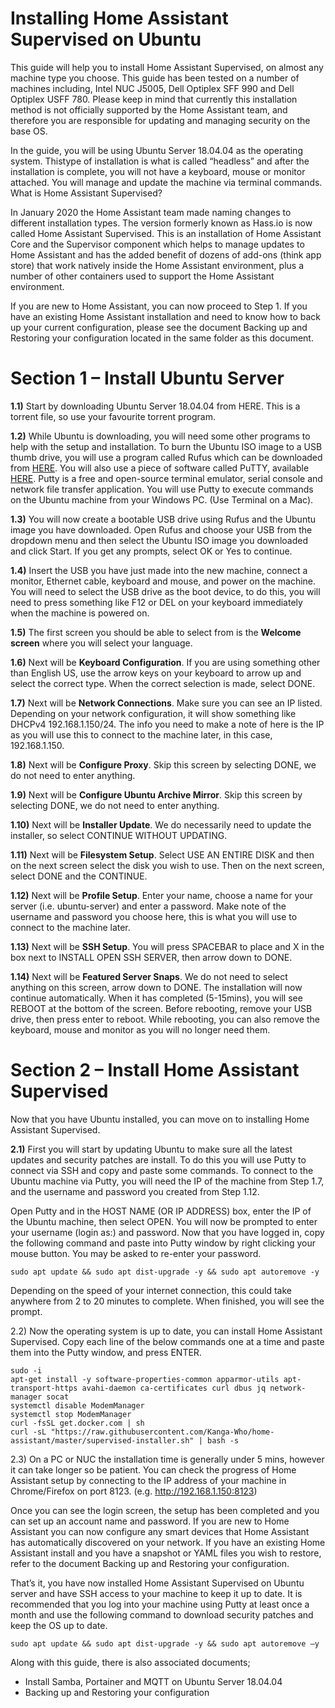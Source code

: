 # Installing Home Assistant Supervised on Ubuntu

This guide will help you to install Home Assistant Supervised, on almost any machine type you choose. This guide has been tested
on a number of machines including, Intel NUC J5005, Dell Optiplex SFF 990 and Dell Optiplex USFF 780. Please keep in mind that
currently this installation method is not officially supported by the Home Assistant team, and therefore you are responsible for
updating and managing security on the base OS.

In the guide, you will be using Ubuntu Server 18.04.04 as the operating system. Thistype of installation is what is called “headless”
and after the installation is complete, you will not have a keyboard, mouse or monitor attached. You will manage and update the
machine via terminal commands.
What is Home Assistant Supervised?

In January 2020 the Home Assistant team made naming changes to different installation types. The version formerly known as
Hass.io is now called Home Assistant Supervised. This is an installation of Home Assistant Core and the Supervisor component
which helps to manage updates to Home Assistant and has the added benefit of dozens of add-ons (think app store) that work
natively inside the Home Assistant environment, plus a number of other containers used to support the Home Assistant
environment.

If you are new to Home Assistant, you can now proceed to Step 1. If you have an existing Home Assistant installation and need to
know how to back up your current configuration, please see the document Backing up and Restoring your configuration located
in the same folder as this document.

# Section 1 – Install Ubuntu Server

**1.1)** Start by downloading Ubuntu Server 18.04.04 from HERE. This is a torrent file, so use your favourite torrent program.

**1.2)** While Ubuntu is downloading, you will need some other programs to help with the setup and installation. To burn the
Ubuntu ISO image to a USB thumb drive, you will use a program called Rufus which can be downloaded from [HERE](https://releases.ubuntu.com/20.04/). You
will also use a piece of software called PuTTY, available [HERE](https://www.chiark.greenend.org.uk/~sgtatham/putty/latest.html). Putty is a free and open-source terminal emulator, serial console and network file transfer application. You will use Putty to execute commands on the Ubuntu machine from your
Windows PC. (Use Terminal on a Mac).

**1.3)** You will now create a bootable USB drive using Rufus and the Ubuntu image you have downloaded. Open Rufus and choose
your USB from the dropdown menu and then select the Ubuntu ISO image you downloaded and click Start. If you get any
prompts, select OK or Yes to continue.

**1.4)** Insert the USB you have just made into the new machine, connect a monitor, Ethernet cable, keyboard and mouse, and
power on the machine. You will need to select the USB drive as the boot device, to do this, you will need to press something
like F12 or DEL on your keyboard immediately when the machine is powered on.

**1.5)** The first screen you should be able to select from is the **Welcome screen** where you will select your language.

**1.6)** Next will be **Keyboard Configuration**. If you are using something other than English US, use the arrow keys on your
keyboard to arrow up and select the correct type. When the correct selection is made, select DONE.

**1.7)** Next will be **Network Connections**. Make sure you can see an IP listed. Depending on your network configuration, it will
show something like DHCPv4 192.168.1.150/24. The info you need to make a note of here is the IP as you will use this to
connect to the machine later, in this case, 192.168.1.150.

**1.8)** Next will be **Configure Proxy**. Skip this screen by selecting DONE, we do not need to enter anything.

**1.9)** Next will be **Configure Ubuntu Archive Mirror**. Skip this screen by selecting DONE, we do not need to enter anything.

**1.10)** Next will be **Installer Update**. We do necessarily need to update the installer, so select CONTINUE WITHOUT UPDATING.

**1.11)** Next will be **Filesystem Setup**. Select USE AN ENTIRE DISK and then on the next screen select the disk you wish to use. Then
on the next screen, select DONE and the CONTINUE.

**1.12)** Next will be **Profile Setup**. Enter your name, choose a name for your server (i.e. ubuntu-server) and enter a password.
Make note of the username and password you choose here, this is what you will use to connect to the machine later.

**1.13)** Next will be **SSH Setup**. You will press SPACEBAR to place and X in the box next to INSTALL OPEN SSH SERVER, then arrow
down to DONE.

**1.14)** Next will be **Featured Server Snaps**. We do not need to select anything on this screen, arrow down to DONE.
The installation will now continue automatically. When it has completed (5-15mins), you will see REBOOT at the bottom of the
screen. Before rebooting, remove your USB drive, then press enter to reboot. While rebooting, you can also remove the keyboard,
mouse and monitor as you will no longer need them.

# Section 2 – Install Home Assistant Supervised

Now that you have Ubuntu installed, you can move on to installing Home Assistant Supervised.

**2.1)** First you will start by updating Ubuntu to make sure all the latest updates and security patches are install. To do this you
will use Putty to connect via SSH and copy and paste some commands. To connect to the Ubuntu machine via Putty, you
will need the IP of the machine from Step 1.7, and the username and password you created from Step 1.12.

Open Putty and in the HOST NAME (OR IP ADDRESS) box, enter the IP of the Ubuntu machine, then select OPEN. You will
now be prompted to enter your username (login as:) and password. Now that you have logged in, copy the following
command and paste into Putty window by right clicking your mouse button. You may be asked to re-enter your password.
```
sudo apt update && sudo apt dist-upgrade -y && sudo apt autoremove -y
```
Depending on the speed of your internet connection, this could take anywhere from 2 to 20 minutes to complete. When
finished, you will see the prompt.

2.2) Now the operating system is up to date, you can install Home Assistant Supervised. Copy each line of the below commands
one at a time and paste them into the Putty window, and press ENTER.
```
sudo -i
apt-get install -y software-properties-common apparmor-utils apt-transport-https avahi-daemon ca-certificates curl dbus jq network-manager socat
systemctl disable ModemManager
systemctl stop ModemManager
curl -fsSL get.docker.com | sh
curl -sL "https://raw.githubusercontent.com/Kanga-Who/home-assistant/master/supervised-installer.sh" | bash -s
```

2.3) On a PC or NUC the installation time is generally under 5 mins, however it can take longer so be patient. You can check the
progress of Home Assistant setup by connecting to the IP address of your machine in Chrome/Firefox on port 8123. (e.g. http://192.168.1.150:8123) 

Once you can see the login screen, the setup has been completed and you can set up an account name and password. If you are new to Home Assistant you can now configure any smart devices that Home Assistant has automatically discovered on your network. If you have an existing Home Assistant install and you have a snapshot or YAML files you wish to restore, refer to the document Backing up and Restoring your configuration.

That’s it, you have now installed Home Assistant Supervised on Ubuntu server and have SSH access to your machine to keep it up
to date. It is recommended that you log into your machine using Putty at least once a month and use the following command to
download security patches and keep the OS up to date.
```
sudo apt update && sudo apt dist-upgrade -y && sudo apt autoremove –y
```
Along with this guide, there is also associated documents;

- Install Samba, Portainer and MQTT on Ubuntu Server 18.04.04
- Backing up and Restoring your configuration
